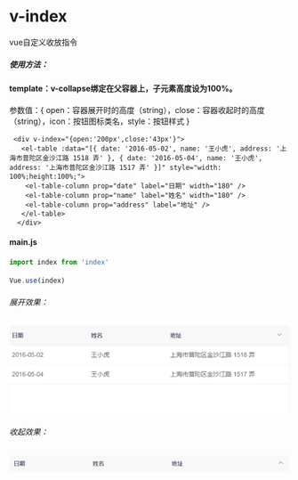 # v-index
vue自定义收放指令



##### 使用方法：

#### template：v-collapse绑定在父容器上，子元素高度设为100%。

参数值：{ open：容器展开时的高度（string），close：容器收起时的高度（string），icon：按钮图标类名，style：按钮样式 }

```vue
 <div v-index="{open:'200px',close:'43px'}"> 
   <el-table :data="[{ date: '2016-05-02', name: '王小虎', address: '上海市普陀区金沙江路 1518 弄' }, { date: '2016-05-04', name: '王小虎', address: '上海市普陀区金沙江路 1517 弄' }]" style="width: 100%;height:100%;"> 
    <el-table-column prop="date" label="日期" width="180" /> 
    <el-table-column prop="name" label="姓名" width="180" /> 
    <el-table-column prop="address" label="地址" /> 
   </el-table> 
  </div>
```

#### main.js

```js
import index from 'index'

Vue.use(index)
```

###### 展开效果：

![](./static/images/open.png)

###### 收起效果：

![](./static/images/close.png)